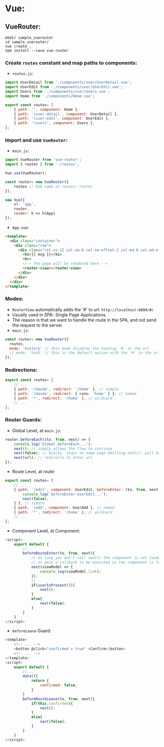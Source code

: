 # Vue:

## VueRouter:

```shell
mkdir sample_vuerouter
cd sample_vuerouter/
vue create .
npm install --save vue-router
```

### Create `routes` constant and map paths to components:
- `routes.js`:
```js 
import UserDetail from './components/user/UserDetail.vue';
import UserEdit from './components/user/UserEdit.vue';
import Users from './components/user/Users.vue';
import Home from './components/Home.vue';

export const routes= [
    { path: '', component: Home },
    { path: '/user-detail', component: UserDetail },
    { path: '/user-edit', component: UserEdit },
    { path: '/users', component: Users },
];

```

### Import and use `VueRouter`:
- `main.js`:
```js
import VueRouter from 'vue-router';
import { routes } from './routes';

Vue.use(VueRouter);

const router= new VueRouter({
	routes // ES6 same as routes: routes
});

new Vue({
	el: 'app',
	router,
	render: h => h(App)
});
```

- `App.vue`:
```html
<template>
  <div class="container">
    <div class="row">
      <div class="col-xs-12 col-sm-8 col-sm-offset-2 col-md-6 col-md-offset-3">
        <h1>{{ msg }}</h1>
        <hr>
        <!-- The page will be rendered here -->
        <router-view></router-view>
      </div>
    </div>
  </div>
</template>
```

### Modes:
- `RouterView` automatically adds the '#' to url: `http://localhost:8080/#/`
- Usually used in SPA- Single Page Applications.
- The reason is that we want to handle the route in the SPA, and not send the request to the server.
- `main.js`:
```js
const router= new VueRouter({
  routes,
  mode: 'history' // this mode disables the hashtag '#' in the url
  // mode: 'hash' // this is the default option with the '#' in the url
});
```

### Redirections:
```js
export const routes= [
	// ...
	{ path: '/dasda', redirect: '/home' }, // simple
	{ path: '/dasda', redirect: { name: 'home' } }, // named
	{ path: '*', redirect: '/home' }, // wildcard
 	// ...
];
```

### Router Guards:
- Global Level, at `main.js`:
```js
router.beforeEach((to, from, next) => {
	console.log('Global beforeEach...');
	next(); // simply allows the flow to continue
	next(false); // blocks, stays on same page Omitting next(); will have the same effect
	next(url); // redirects to other url
});
```

- Route Level, at route:
```js
export const routes= [
	// ...
	{ path: '/edit', component: UserEdit, beforeEnter: (to, from, next) => {
		console.log('beforeEnter UserEdit...');
		next(false);
	} }, // simple
	{ path: '/add', component: UserAdd }, // named
	{ path: '*', redirect: '/home' }, // wildcard
 	// ...
];
```

- Component Level, at Component:
```js 
<script>
	export default {
		//...
		beforeRouteEnter(to, from, next){
			// as long you don't call next() the component is not loaded.
			// or pass a callback to be executed as the component is loaded
			next(viewModel => {
				console.log(viewModel.link);
			});
			//
			if(userIsPresent()){
				next();
			}
			else{
				next(false);
			}
		}
	}
</script>
```

- `beforeLeave` Guard:
```js
<template>
	<!-- ... -->
	<button @click="confirmed = true" >Confirm</button>
	<!-- ... -->
</template>
<script>
	export default {
		//...
		data(){
			return {
				confirmed: false;
			}
		}
		beforeRouteLeave(to, from, next){
			if(this.confirmed){
				next();
			}
			else{
				next(false);
			}
		}
	}
</script>
```

